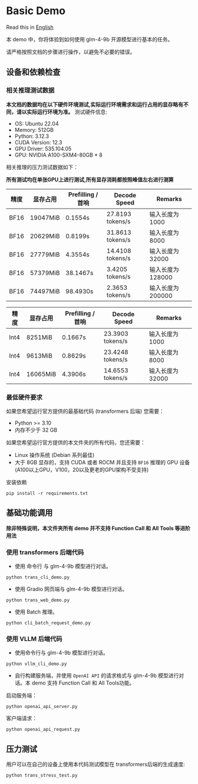 # Basic Demo

Read this in [English](README_en.md)

本 demo 中，你将体验到如何使用 glm-4-9b 开源模型进行基本的任务。

请严格按照文档的步骤进行操作，以避免不必要的错误。

## 设备和依赖检查

### 相关推理测试数据

**本文档的数据均在以下硬件环境测试,实际运行环境需求和运行占用的显存略有不同，请以实际运行环境为准。**
测试硬件信息:

+ OS: Ubuntu 22.04
+ Memory: 512GB
+ Python: 3.12.3
+ CUDA Version:  12.3
+ GPU Driver: 535.104.05
+ GPU: NVIDIA A100-SXM4-80GB * 8

相关推理的压力测试数据如下：

**所有测试均在单张GPU上进行测试,所有显存消耗都按照峰值左右进行测算**

| 精度   | 显存占用     | Prefilling / 首响 | Decode Speed     | Remarks      |
|------|----------|-----------------|------------------|--------------|
| BF16 | 19047MiB | 0.1554s         | 27.8193 tokens/s | 输入长度为 1000   |
| BF16 | 20629MiB | 0.8199s         | 31.8613 tokens/s | 输入长度为 8000   |
| BF16 | 27779MiB | 4.3554s         | 14.4108 tokens/s | 输入长度为 32000  |
| BF16 | 57379MiB | 38.1467s        | 3.4205  tokens/s | 输入长度为 128000 |
| BF16 | 74497MiB | 98.4930s        | 2.3653  tokens/s | 输入长度为 200000 |

| 精度   | 显存占用     | Prefilling / 首响 | Decode Speed     | Remarks     |
|------|----------|-----------------|------------------|-------------|
| Int4 | 8251MiB  | 0.1667s         | 23.3903 tokens/s | 输入长度为 1000  |
| Int4 | 9613MiB  | 0.8629s         | 23.4248 tokens/s | 输入长度为 8000  |
| Int4 | 16065MiB | 4.3906s         | 14.6553 tokens/s | 输入长度为 32000 |

### 最低硬件要求

如果您希望运行官方提供的最基础代码 (transformers 后端) 您需要：

+ Python >= 3.10
+ 内存不少于 32 GB

如果您希望运行官方提供的本文件夹的所有代码，您还需要：

+ Linux 操作系统 (Debian 系列最佳)
+ 大于 8GB 显存的，支持 CUDA 或者 ROCM 并且支持 `BF16` 推理的 GPU 设备 (A100以上GPU，V100，20以及更老的GPU架构不受支持)

安装依赖

```shell
pip install -r requirements.txt
```

## 基础功能调用

**除非特殊说明，本文件夹所有 demo 并不支持 Function Call 和 All Tools 等进阶用法**

### 使用 transformers 后端代码

+ 使用 命令行 与 glm-4-9b 模型进行对话。

```shell
python trans_cli_demo.py
```

+ 使用 Gradio 网页端与 glm-4-9b 模型进行对话。

```shell
python trans_web_demo.py
```

+ 使用 Batch 推理。

```shell
python cli_batch_request_demo.py
```

### 使用 VLLM 后端代码

+ 使用命令行与 glm-4-9b 模型进行对话。

```shell
python vllm_cli_demo.py
```

+ 自行构建服务端，并使用 `OpenAI API` 的请求格式与 glm-4-9b 模型进行对话。本 demo 支持 Function Call 和 All Tools功能。

启动服务端：

```shell
python openai_api_server.py
```

客户端请求：

```shell
python openai_api_request.py
```

## 压力测试

用户可以在自己的设备上使用本代码测试模型在 transformers后端的生成速度:

```shell
python trans_stress_test.py
```




